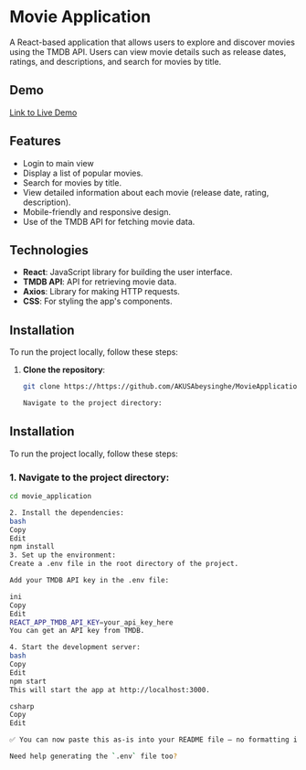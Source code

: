 # Movie Application

A React-based application that allows users to explore and discover movies using the TMDB API. Users can view movie details such as release dates, ratings, and descriptions, and search for movies by title.

## Demo

[Link to Live Demo ](https://)

## Features

- Login to main view
- Display a list of popular movies.
- Search for movies by title.
- View detailed information about each movie (release date, rating, description).
- Mobile-friendly and responsive design.
- Use of the TMDB API for fetching movie data.

## Technologies

- **React**: JavaScript library for building the user interface.
- **TMDB API**: API for retrieving movie data.
- **Axios**: Library for making HTTP requests.
- **CSS**: For styling the app's components.

## Installation

To run the project locally, follow these steps:

1. **Clone the repository**:
   
   ```bash
   git clone https://https://github.com/AKUSAbeysinghe/MovieApplication.git

   Navigate to the project directory:


## Installation

To run the project locally, follow these steps:

### 1. Navigate to the project directory:

```bash
cd movie_application

2. Install the dependencies:
bash
Copy
Edit
npm install
3. Set up the environment:
Create a .env file in the root directory of the project.

Add your TMDB API key in the .env file:

ini
Copy
Edit
REACT_APP_TMDB_API_KEY=your_api_key_here
You can get an API key from TMDB.

4. Start the development server:
bash
Copy
Edit
npm start
This will start the app at http://localhost:3000.

csharp
Copy
Edit

✅ You can now paste this as-is into your README file — no formatting issues.

Need help generating the `.env` file too?
